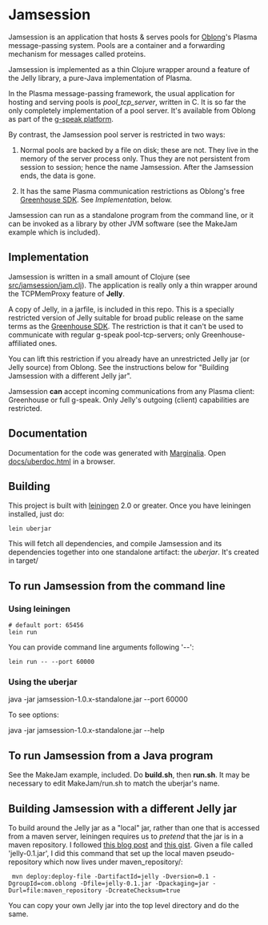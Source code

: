# Jamsession

Jamsession is an application that hosts & serves pools for [Oblong](http://www.oblong.com)'s Plasma message-passing system.  Pools are a container and a forwarding mechanism for messages called proteins. 

Jamsession is implemented as a thin Clojure wrapper around a feature of the Jelly library, a pure-Java implementation of Plasma.

In the Plasma message-passing framework, the usual application for hosting and serving pools is *pool_tcp_server*, written in C.  It is so far the only completely implementation of a pool server. It's available from Oblong as part of the [g-speak platform](http://www.oblong.com/g-speak/). 

By contrast, the Jamsession pool server is restricted in two ways:

1. Normal pools are backed by a file on disk; these are not.  They live in the memory of the server process only.  Thus they are not persistent from session to session; hence the name Jamsession.  After the Jamsession ends, the data is gone.

2. It has the same Plasma communication restrictions as Oblong's free [Greenhouse SDK](http://greenhouse.oblong.com).  See *Implementation*, below.

Jamsession can run as a standalone program from the command line, or it can be invoked as a library by other JVM software (see the MakeJam example which is included).


## Implementation

Jamsession is written in a small amount of Clojure (see [src/jamsession/jam.clj](https://github.com/sandover/jamsession/blob/master/src/jamsession/jam.clj)).  The application is really only a thin wrapper around the TCPMemProxy feature of **Jelly**.

A copy of Jelly, in a jarfile, is included in this repo.  This is a specially restricted version of Jelly suitable for broad public release on the same terms as the [Greenhouse SDK](http://greenhouse.oblong.com).  The restriction is that it can't be used to communicate with regular g-speak pool-tcp-servers; only Greenhouse-affiliated ones. 

You can lift this restriction if you already have an unrestricted Jelly jar (or Jelly source) from Oblong.  See the instructions below for "Building Jamsession with a different Jelly jar".

Jamsession **can** accept incoming communications from any Plasma client: Greenhouse or full g-speak.  Only Jelly's outgoing (client) capabilities are restricted.


## Documentation

Documentation for the code was generated with [Marginalia](https://github.com/fogus/marginalia).  Open [docs/uberdoc.html](http://htmlpreview.github.io/?https://github.com/sandover/jamsession/blob/master/docs/uberdoc.html) in a browser.


## Building

This project is built with [leiningen](https://github.com/technomancy/leiningen) 2.0 or greater.  Once you have leiningen installed, just do:

    lein uberjar

This will fetch all dependencies, and compile Jamsession and its dependencies together into one standalone artifact: the *uberjar*.  It's created in target/


## To run Jamsession from the command line

### Using leiningen

    # default port: 65456
    lein run

You can provide command line arguments following '--':

    lein run -- --port 60000

### Using the uberjar

  java -jar jamsession-1.0.x-standalone.jar --port 60000

To see options:

  java -jar jamsession-1.0.x-standalone.jar --help


## To run Jamsession from a Java program

See the MakeJam example, included.  Do **build.sh**, then **run.sh**.  It may be necessary to edit MakeJam/run.sh to match the uberjar's name.


## Building Jamsession with a different Jelly jar

To build around the Jelly jar as a "local" jar, rather than one that is accessed from a maven server, leiningen requires us to *pretend* that the jar is in a maven repository.  I followed [this blog post](http://www.pgrs.net/2011/10/30/using-local-jars-with-leiningen/) and [this gist](https://gist.github.com/stuartsierra/3062743).  Given a file called 'jelly-0.1.jar', I did this command that set up the local maven pseudo-repository which now lives under maven_repository/:

     mvn deploy:deploy-file -DartifactId=jelly -Dversion=0.1 -DgroupId=com.oblong -Dfile=jelly-0.1.jar -Dpackaging=jar -Durl=file:maven_repository -DcreateChecksum=true

You can copy your own Jelly jar into the top level directory and do the same.





